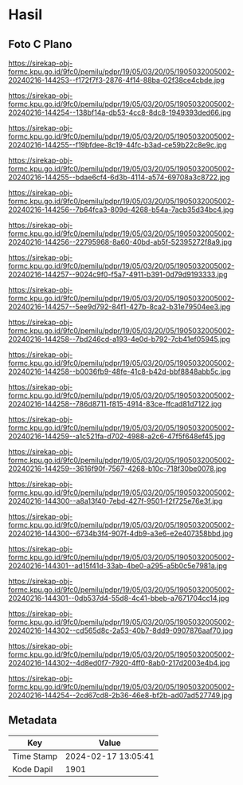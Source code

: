 # Hasil

## Foto C Plano

https://sirekap-obj-formc.kpu.go.id/9fc0/pemilu/pdpr/19/05/03/20/05/1905032005002-20240216-144253--f172f7f3-2876-4f14-88ba-02f38ce4cbde.jpg

https://sirekap-obj-formc.kpu.go.id/9fc0/pemilu/pdpr/19/05/03/20/05/1905032005002-20240216-144254--138bf14a-db53-4cc8-8dc8-1949393ded66.jpg

https://sirekap-obj-formc.kpu.go.id/9fc0/pemilu/pdpr/19/05/03/20/05/1905032005002-20240216-144255--f19bfdee-8c19-44fc-b3ad-ce59b22c8e9c.jpg

https://sirekap-obj-formc.kpu.go.id/9fc0/pemilu/pdpr/19/05/03/20/05/1905032005002-20240216-144255--bdae6cf4-6d3b-4114-a574-69708a3c8722.jpg

https://sirekap-obj-formc.kpu.go.id/9fc0/pemilu/pdpr/19/05/03/20/05/1905032005002-20240216-144256--7b64fca3-809d-4268-b54a-7acb35d34bc4.jpg

https://sirekap-obj-formc.kpu.go.id/9fc0/pemilu/pdpr/19/05/03/20/05/1905032005002-20240216-144256--22795968-8a60-40bd-ab5f-52395272f8a9.jpg

https://sirekap-obj-formc.kpu.go.id/9fc0/pemilu/pdpr/19/05/03/20/05/1905032005002-20240216-144257--9024c9f0-f5a7-4911-b391-0d79d9193333.jpg

https://sirekap-obj-formc.kpu.go.id/9fc0/pemilu/pdpr/19/05/03/20/05/1905032005002-20240216-144257--5ee9d792-84f1-427b-8ca2-b31e79504ee3.jpg

https://sirekap-obj-formc.kpu.go.id/9fc0/pemilu/pdpr/19/05/03/20/05/1905032005002-20240216-144258--7bd246cd-a193-4e0d-b792-7cb41ef05945.jpg

https://sirekap-obj-formc.kpu.go.id/9fc0/pemilu/pdpr/19/05/03/20/05/1905032005002-20240216-144258--b0036fb9-48fe-41c8-b42d-bbf8848abb5c.jpg

https://sirekap-obj-formc.kpu.go.id/9fc0/pemilu/pdpr/19/05/03/20/05/1905032005002-20240216-144258--786d8711-f815-4914-83ce-ffcad81d7122.jpg

https://sirekap-obj-formc.kpu.go.id/9fc0/pemilu/pdpr/19/05/03/20/05/1905032005002-20240216-144259--a1c521fa-d702-4988-a2c6-47f5f648ef45.jpg

https://sirekap-obj-formc.kpu.go.id/9fc0/pemilu/pdpr/19/05/03/20/05/1905032005002-20240216-144259--3616f90f-7567-4268-b10c-718f30be0078.jpg

https://sirekap-obj-formc.kpu.go.id/9fc0/pemilu/pdpr/19/05/03/20/05/1905032005002-20240216-144300--a8a13f40-7ebd-427f-9501-f2f725e76e3f.jpg

https://sirekap-obj-formc.kpu.go.id/9fc0/pemilu/pdpr/19/05/03/20/05/1905032005002-20240216-144300--6734b3f4-907f-4db9-a3e6-e2e407358bbd.jpg

https://sirekap-obj-formc.kpu.go.id/9fc0/pemilu/pdpr/19/05/03/20/05/1905032005002-20240216-144301--ad15f41d-33ab-4be0-a295-a5b0c5e7981a.jpg

https://sirekap-obj-formc.kpu.go.id/9fc0/pemilu/pdpr/19/05/03/20/05/1905032005002-20240216-144301--0db537d4-55d8-4c41-bbeb-a7671704cc14.jpg

https://sirekap-obj-formc.kpu.go.id/9fc0/pemilu/pdpr/19/05/03/20/05/1905032005002-20240216-144302--cd565d8c-2a53-40b7-8dd9-0907876aaf70.jpg

https://sirekap-obj-formc.kpu.go.id/9fc0/pemilu/pdpr/19/05/03/20/05/1905032005002-20240216-144302--4d8ed0f7-7920-4ff0-8ab0-217d2003e4b4.jpg

https://sirekap-obj-formc.kpu.go.id/9fc0/pemilu/pdpr/19/05/03/20/05/1905032005002-20240216-144254--2cd67cd8-2b36-46e8-bf2b-ad07ad527749.jpg


## Metadata

| Key        | Value               |
| ---------- | ------------------- |
| Time Stamp | 2024-02-17 13:05:41 |
| Kode Dapil | 1901                |




